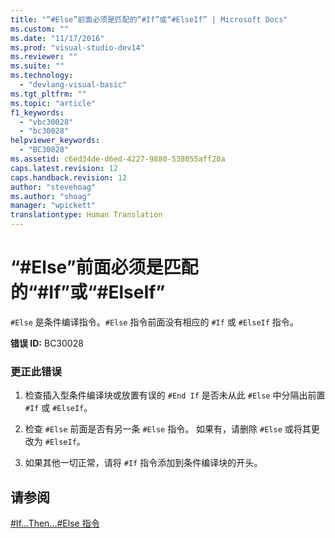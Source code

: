 ```yaml
---
title: "“#Else”前面必须是匹配的“#If”或“#ElseIf” | Microsoft Docs"
ms.custom: ""
ms.date: "11/17/2016"
ms.prod: "visual-studio-dev14"
ms.reviewer: ""
ms.suite: ""
ms.technology: 
  - "devlang-visual-basic"
ms.tgt_pltfrm: ""
ms.topic: "article"
f1_keywords: 
  - "vbc30028"
  - "bc30028"
helpviewer_keywords: 
  - "BC30028"
ms.assetid: c6ed34de-d6ed-4227-9880-538055aff20a
caps.latest.revision: 12
caps.handback.revision: 12
author: "stevehoag"
ms.author: "shoag"
manager: "wpickett"
translationtype: Human Translation
---
```

# “#Else”前面必须是匹配的“#If”或“#ElseIf”
`#Else` 是条件编译指令。`#Else` 指令前面没有相应的 `#If` 或 `#ElseIf` 指令。  
  
 **错误 ID:** BC30028  
  
### 更正此错误  
  
1.  检查插入型条件编译块或放置有误的 `#End If` 是否未从此 `#Else` 中分隔出前置 `#If` 或 `#ElseIf`。  
  
2.  检查 `#Else` 前面是否有另一条 `#Else` 指令。 如果有，请删除 `#Else` 或将其更改为 `#ElseIf`。  
  
3.  如果其他一切正常，请将 `#If` 指令添加到条件编译块的开头。  
  
## 请参阅  
 [\#If...Then...\#Else 指令](../../visual-basic/language-reference/directives/if-then-else-directives.md)
